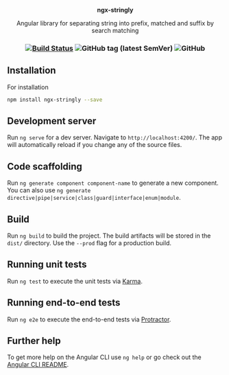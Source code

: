 <p align='center' style='font-weight:bold;'>ngx-stringly</p>
<p align='center'>Angular library for separating string into prefix, matched and suffix by search matching</p>
<h3 align='center'>

  [![Build Status](https://travis-ci.org/rizentium/ngx-stringly.svg?branch=master)](https://travis-ci.org/rizentium/ngx-stringly)
  ![GitHub tag (latest SemVer)](https://img.shields.io/github/tag/rizentium/ngx-stringly.svg)
  ![GitHub](https://img.shields.io/github/license/rizentium/ngx-stringly.svg)
  
</h3>

## Installation
For installation
```bash
npm install ngx-stringly --save
```

## Development server

Run `ng serve` for a dev server. Navigate to `http://localhost:4200/`. The app will automatically reload if you change any of the source files.

## Code scaffolding

Run `ng generate component component-name` to generate a new component. You can also use `ng generate directive|pipe|service|class|guard|interface|enum|module`.

## Build

Run `ng build` to build the project. The build artifacts will be stored in the `dist/` directory. Use the `--prod` flag for a production build.

## Running unit tests

Run `ng test` to execute the unit tests via [Karma](https://karma-runner.github.io).

## Running end-to-end tests

Run `ng e2e` to execute the end-to-end tests via [Protractor](http://www.protractortest.org/).

## Further help

To get more help on the Angular CLI use `ng help` or go check out the [Angular CLI README](https://github.com/angular/angular-cli/blob/master/README.md).
